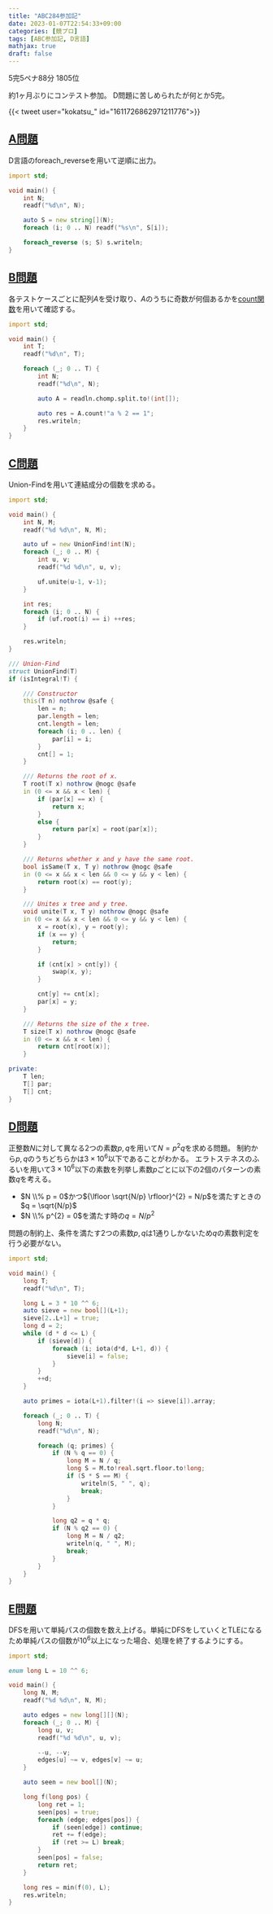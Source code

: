 ```yaml
---
title: "ABC284参加記"
date: 2023-01-07T22:54:33+09:00
categories: [競プロ]
tags: [ABC参加記, D言語]
mathjax: true
draft: false
---
```


5完5ペナ88分 1805位

約1ヶ月ぶりにコンテスト参加。
D問題に苦しめられたが何とか5完。

{{< tweet user="kokatsu_" id="1611726862971211776">}}

## [A問題](https://atcoder.jp/contests/abc284/tasks/abc284_a)

D言語のforeach_reverseを用いて逆順に出力。

```d
import std;

void main() {
    int N;
    readf("%d\n", N);

    auto S = new string[](N);
    foreach (i; 0 .. N) readf("%s\n", S[i]);

    foreach_reverse (s; S) s.writeln;
}
```

## [B問題](https://atcoder.jp/contests/abc284/tasks/abc284_b)

各テストケースごとに配列$A$を受け取り、$A$のうちに奇数が何個あるかを[count関数](https://dlang.org/library/std/algorithm/searching/count.html)を用いて確認する。

```d
import std;

void main() {
    int T;
    readf("%d\n", T);

    foreach (_; 0 .. T) {
        int N;
        readf("%d\n", N);

        auto A = readln.chomp.split.to!(int[]);

        auto res = A.count!"a % 2 == 1";
        res.writeln;
    }
}
```

## [C問題](https://atcoder.jp/contests/abc284/tasks/abc284_c)

Union-Findを用いて連結成分の個数を求める。

```d
import std;

void main() {
    int N, M;
    readf("%d %d\n", N, M);

    auto uf = new UnionFind!int(N);
    foreach (_; 0 .. M) {
        int u, v;
        readf("%d %d\n", u, v);

        uf.unite(u-1, v-1);
    }

    int res;
    foreach (i; 0 .. N) {
        if (uf.root(i) == i) ++res;
    }

    res.writeln;
}

/// Union-Find
struct UnionFind(T)
if (isIntegral!T) {

    /// Constructor
    this(T n) nothrow @safe {
        len = n;
        par.length = len;
        cnt.length = len;
        foreach (i; 0 .. len) {
            par[i] = i;
        }
        cnt[] = 1;
    }

    /// Returns the root of x.
    T root(T x) nothrow @nogc @safe
    in (0 <= x && x < len) {
        if (par[x] == x) {
            return x;
        }
        else {
            return par[x] = root(par[x]);
        }
    }

    /// Returns whether x and y have the same root.
    bool isSame(T x, T y) nothrow @nogc @safe
    in (0 <= x && x < len && 0 <= y && y < len) {
        return root(x) == root(y);
    }

    /// Unites x tree and y tree.
    void unite(T x, T y) nothrow @nogc @safe
    in (0 <= x && x < len && 0 <= y && y < len) {
        x = root(x), y = root(y);
        if (x == y) {
            return;
        }

        if (cnt[x] > cnt[y]) {
            swap(x, y);
        }

        cnt[y] += cnt[x];
        par[x] = y;
    }

    /// Returns the size of the x tree.
    T size(T x) nothrow @nogc @safe
    in (0 <= x && x < len) {
        return cnt[root(x)];
    }

private:
    T len;
    T[] par;
    T[] cnt;
}
```

## [D問題](https://atcoder.jp/contests/abc284/tasks/abc284_d)

正整数$N$に対して異なる2つの素数$p,q$を用いて$N=p^{2}q$を求める問題。
制約から$p,q$のうちどちらかは$3 \times 10^{6}$以下であることがわかる。
エラトステネスのふるいを用いて$3 \times 10^{6}$以下の素数を列挙し素数$p$ごとに以下の2個のパターンの素数$q$を考える。
- $N \\% p = 0$かつ${\lfloor \sqrt{N/p} \rfloor}^{2} = N/p$を満たすときの$q = \sqrt{N/p}$
- $N \\% p^{2} = 0$を満たす時の$q = N / p^{2}$

問題の制約上、条件を満たす2つの素数$p,q$は1通りしかないため$q$の素数判定を行う必要がない。

```d
import std;

void main() {
    long T;
    readf("%d\n", T);

    long L = 3 * 10 ^^ 6;
    auto sieve = new bool[](L+1);
    sieve[2..L+1] = true;
    long d = 2;
    while (d * d <= L) {
        if (sieve[d]) {
            foreach (i; iota(d*d, L+1, d)) {
                sieve[i] = false;
            }
        }
        ++d;
    }

    auto primes = iota(L+1).filter!(i => sieve[i]).array;

    foreach (_; 0 .. T) {
        long N;
        readf("%d\n", N);

        foreach (q; primes) {
            if (N % q == 0) {
                long M = N / q;
                long S = M.to!real.sqrt.floor.to!long;
                if (S * S == M) {
                    writeln(S, " ", q);
                    break;
                }
            }

            long q2 = q * q;
            if (N % q2 == 0) {
                long M = N / q2;
                writeln(q, " ", M);
                break;
            }
        }
    }
}
```

## [E問題](https://atcoder.jp/contests/abc284/tasks/abc284_e)

DFSを用いて単純パスの個数を数え上げる。単純にDFSをしていくとTLEになるため単純パスの個数が$10^6$以上になった場合、処理を終了するようにする。

```d
import std;

enum long L = 10 ^^ 6;

void main() {
    long N, M;
    readf("%d %d\n", N, M);

    auto edges = new long[][](N);
    foreach (_; 0 .. M) {
        long u, v;
        readf("%d %d\n", u, v);

        --u, --v;
        edges[u] ~= v, edges[v] ~= u;
    }

    auto seen = new bool[](N);

    long f(long pos) {
        long ret = 1;
        seen[pos] = true;
        foreach (edge; edges[pos]) {
            if (seen[edge]) continue;
            ret += f(edge);
            if (ret >= L) break;
        }
        seen[pos] = false;
        return ret;
    }

    long res = min(f(0), L);
    res.writeln;
}
```